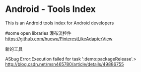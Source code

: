 # Android - Tools Index
This is an Android tools index for Android developers

#some open libraries
瀑布流控件
https://github.com/huewu/PinterestLikeAdapterView

  新的工具
  
  
ASbug  Error:Execution failed for task ':demo:packageRelease'.>
http://blog.csdn.net/msn465780/article/details/49886755

